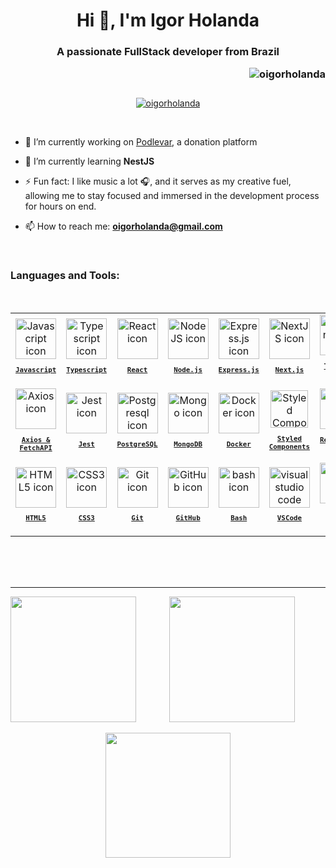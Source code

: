 <h1 align="center">Hi 👋, I'm Igor Holanda</h1>
<h3 align="center"><p align="center">A passionate FullStack developer from Brazil</p><img align="right" src="https://komarev.com/ghpvc/?username=oigorholanda&label=Profile%20views&color=ffb000&style=flat" alt="oigorholanda" /> 
</h3>
<br>
<br>

<p align="center"> 
  <a href="https://github.com/oigorholanda">
    <img src="https://github-profile-trophy.vercel.app/?username=oigorholanda&theme=gruvbox&rank=SECRET,SSS,SS,S,AAA,AA,A,B&column=-1&margin-w=15&no-frame=true" alt="oigorholanda" />
  </a>
</p>
<br>

- 🔭 I’m currently working on [Podlevar](https://github.com/oigorholanda/PodLevar-SPA), a donation platform

- 🌱 I’m currently learning **NestJS**

- ⚡ Fun fact: I like music a lot 🎧, and it serves as my creative fuel, allowing me to stay focused and immersed in the development process for hours on end.

- 📫 How to reach me: **oigorholanda@gmail.com**
<br/>


<h3 align="left">Languages and Tools:</h3>
<br/>
<table align="center">
  <tr>
    <td align="center">
      <a href="https://developer.mozilla.org/en-US/docs/Web/JavaScript/">
        <img src="https://skillicons.dev/icons?i=js" width="65px" alt="Javascript icon"/><br/>
        <sub>
          <b>
            <pre>Javascript</pre>
          </b>
        </sub>
      </a>
    </td>
    <td align="center">
      <a href="https://www.typescriptlang.org/">
        <img src="https://skillicons.dev/icons?i=ts" width="65px" alt="Typescript icon"/><br/>
        <sub>
          <b>
            <pre>Typescript</pre>
          </b>
        </sub>
      </a>
    </td>
    <td align="center">
      <a href="https://pt-br.reactjs.org/">
        <img src="https://cdn.jsdelivr.net/gh/devicons/devicon/icons/react/react-original.svg" width="65px" alt="React icon"/><br/>
        <sub>
          <b>
            <pre>React</pre>
          </b>
        </sub>
      </a>
    </td>
    <td align="center">
      <a href="https://nodejs.org">
        <img src="https://cdn.jsdelivr.net/gh/devicons/devicon/icons/nodejs/nodejs-original.svg" width="65px" alt="NodeJS icon"/><br/>
        <sub>
          <b>
            <pre>Node.js</pre>
          </b>
        </sub>
      </a>
    </td>
    <td align="center">
      <a href="https://expressjs.com/">
        <img src="https://skillicons.dev/icons?i=express" width="65px" alt="Express.js icon"/><br/>
        <sub>
          <b>
            <pre>Express.js</pre>
          </b>
        </sub>
      </a>
    </td>
    <td align="center">
      <a href="https://nextjs.org/">
        <img src="https://skillicons.dev/icons?i=nextjs" width="65px" alt="NextJS icon"/><br/>
        <sub>
          <b>
            <pre>Next.js</pre>
          </b>
        </sub>
      </a>
    </td>
    <td align="center">
      <a href="https://tailwindcss.com/">
      <img src="https://cdn.simpleicons.org/tailwindcss/06B6D4" width="65px" alt="Tailwind icon"/><br/>
      <sub>
        <b>
          <pre>Tailwind<br/>CSS</pre>
        </b>
      </sub>
      </a>
    </td>
  </tr>
  <tr>
    <td align="center">
      <a href="https://axios-http.com/docs/intro">
      <img src="https://i.ibb.co/305Zbht/axios.png" width="65px" alt="Axios icon"/><br/>
      <sub>
        <b>
          <pre>Axios &<br/>FetchAPI</pre>
        </b>
      </sub>
      </a>
    </td>
  <td align="center">
      <a href="https://jestjs.io/">
        <img src="https://cdn.jsdelivr.net/gh/devicons/devicon/icons/jest/jest-plain.svg" height="65px" alt="Jest icon"/><br/>
        <sub>
          <b>
            <pre>Jest</pre>
          </b>
        </sub>
      </a>
    </td>
    <td align="center">
      <a href="https://www.postgresql.org/">
        <img src="https://cdn.jsdelivr.net/gh/devicons/devicon/icons/postgresql/postgresql-original.svg" width="65px" alt="Postgresql icon"/><br/>
        <sub>
          <b>
            <pre>PostgreSQL</pre>
          </b>
       </a>
      </sub>
    </td>
    <td align="center">
      <a href="https://www.mongodb.com/">
      <img src="https://cdn.jsdelivr.net/gh/devicons/devicon/icons/mongodb/mongodb-original.svg" width="65px" alt="Mongo icon"/><br/>
      <sub>
        <b>
          <pre>MongoDB</pre>
        </b>
      </sub>
      </a>
    </td>
    <td align="center">
      <a href="https://www.docker.com/">
        <img src="https://cdn.jsdelivr.net/gh/devicons/devicon/icons/docker/docker-original.svg" height="65px" alt="Docker icon"/><br/>
        <sub>
          <b>
            <pre>Docker</pre>
          </b>
        </sub>
      </a>
    </td>
  <td align="center">
      <a href="https://styled-components.com/">
        <img src="https://skillicons.dev/icons?i=styledcomponents" width="60px" alt="Styled Components icon"/><br/>
        <sub>
          <b>
            <pre>Styled<br/>Components</pre>
          </b>
        </sub>
      </a>
    </td>
    <td align="center">
      <a href="https://react-hook-form.com/">
        <img src="https://react-hook-form.com/images/logo/react-hook-form-logo-only.png" width="65px" alt="React Hook Form icon"/><br/>
        <sub>
          <b>
            <pre>React Hook<br/>Form</pre>
          </b>
        </sub>
      </a>
    </td>
  </tr>
  <tr>
    <td align="center">
      <a href="https://developer.mozilla.org/en-US/docs/Web/HTML/">
        <img src="https://skillicons.dev/icons?i=html" width="65px" alt="HTML5 icon"/><br/>
        <sub>
          <b>
            <pre>HTML5</pre>
          </b>
        </sub>
      </a>
    </td>
    <td align="center">
      <a href="https://developer.mozilla.org/en-US/docs/Web/CSS/">
        <img src="https://skillicons.dev/icons?i=css" width="65px" alt="CSS3 icon"/><br/>
        <sub>
          <b>
            <pre>CSS3</pre>
          </b>
        </sub>
      </a>
    </td>
    <td align="center">
      <a href="https://git-scm.com/">
        <img src="https://cdn.jsdelivr.net/gh/devicons/devicon/icons/git/git-original.svg" width="65px" alt="Git icon"/><br/>
        <sub>
          <b>
            <pre>Git</pre>
          </b>
        </sub>
     </a>
    </td>
    <td align="center">
      <a href="https://github.com/">
        <img src="https://skillicons.dev/icons?i=github" width="65px" alt="GitHub icon"/><br/>
        <sub>
          <b>
            <pre>GitHub</pre>
          </b>
        </sub>
     </a>
    </td>
    <td align="center">
      <a href="https://ohmyz.sh/">
        <img src="https://cdn.simpleicons.org/gnubash/4EAA25" width="65px" alt="bash icon"/><br/>
        <sub>
          <b>
            <pre>Bash</pre>
          </b>
        </sub>
      </a>
    </td>
    <td align="center">
      <a href="https://code.visualstudio.com/">
        <img src="https://cdn.simpleicons.org/visualstudiocode/007ACC" width="65px" alt="visual studio code icon"/><br/>
        <sub>
          <b>
            <pre>VSCode</pre>
          </b>
        </sub>
      </a>
    </td>
    <td align="center">
      <a href="https://pop.system76.com/">
        <img src="https://skillicons.dev/icons?i=linux" width="65px" alt="Linux icon"/><br/>
        <sub>
          <b>
            <pre>Linux &<br>Windows</pre>
          </b>
        </sub>
      </a>
    </td>
  </tr>
</table>
<br/><br/><br/>

<hr>

<div align="center">
      <a href="https://github.com/oigorholanda">
    <img align="left" height="201px" src="https://github-readme-stats.vercel.app/api/top-langs?username=oigorholanda&langs_count=8&theme=vision-friendly-dark&layout=compact&hide_border=true&card_width=180&cache_seconds=14400" /></a>
  <a href="https://github.com/oigorholanda">
    <img align="center" height="201px" src="https://github-readme-stats.vercel.app/api?username=oigorholanda&theme=vision-friendly-dark&hide_border=true&show_icons=true&rank_icon=percentile&include_all_commits=true&count_private=true&custom_title=GitHub%20Stats&cache_seconds=14400" />
  </a>
<br/><br/>
  <a href="https://github.com/oigorholanda">
    <img align="center" height="200px" src="https://streak-stats.demolab.com?user=oigorholanda&theme=vision-friendly-dark&hide_border=true" />
  </a>
  
  <!--img align="center" src="https://github-readme-activity-graph.vercel.app/graph?username=oigorholanda&theme=tokyo-night&hide_border=true&show_icons=true&custom_title=Grafico%20de%20Contribuicao" /-->
</div>
<br/><br/><br/>

<!--

- Repositorios dos cards:
  - https://github.com/anuraghazra/github-readme-stats;
  - https://github.com/Ashutosh00710/github-readme-activity-graph;
  - https://github.com/DenverCoder1/github-readme-streak-stats;
- Troféus: 
  - https://github.com/ryo-ma/github-profile-trophy
-->
